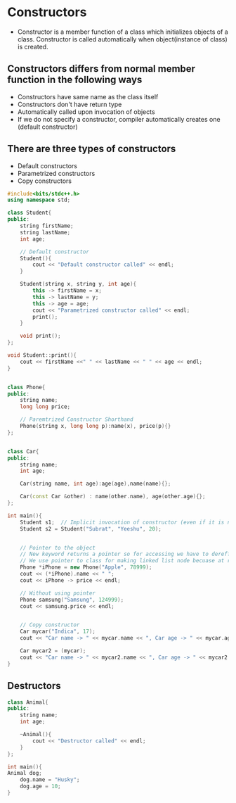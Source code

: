 # Constructors

- Constructor is a member function of a class which initializes objects of a class. Constructor is called automatically when object(instance of class) is created. 

## Constructors differs from normal member function in the following ways 
- Constructors have same name as the class itself
- Constructors don't have return type
- Automatically called upon invocation of objects
- If we do not specify a constructor, compiler automatically creates one (default constructor)

## There are three types of constructors
- Default constructors
- Parametrized constructors
- Copy constructors

```cpp
#include<bits/stdc++.h>
using namespace std;

class Student{
public:
	string firstName;
	string lastName;
	int age;

	// Default constructor
	Student(){
		cout << "Default constructor called" << endl;
	}

	Student(string x, string y, int age){
		this -> firstName = x;
		this -> lastName = y;
		this -> age = age;
		cout << "Parametrized constructor called" << endl;
		print();
	}

	void print();
};

void Student::print(){
	cout << firstName <<" " << lastName << " " << age << endl;
}


class Phone{
public:
	string name;
	long long price;

	// Paremtrized Constructor Shorthand
	Phone(string x, long long p):name(x), price(p){}
};


class Car{
public:
	string name;
	int age;

	Car(string name, int age):age(age),name(name){};

	Car(const Car &other) : name(other.name), age(other.age){};
};

int main(){
	Student s1;  // Implicit invocation of constructor (even if it is not manually created)
	Student s2 = Student("Subrat", "Yeeshu", 20); 


	// Pointer to the object
	// New keyword returns a pointer so for accessing we have to derefference it and use . operator to access data members
	// We use pointer to class for making linked list node becuase at runtime its space increases
	Phone *iPhone = new Phone("Apple", 78999);
	cout << (*iPhone).name << " ";
	cout << iPhone -> price << endl;

	// Without using pointer
	Phone samsung("Samsung", 124999);
	cout << samsung.price << endl;


	// Copy constructor
	Car mycar("Indica", 17);
	cout << "Car name -> " << mycar.name << ", Car age -> " << mycar.age << endl;

	Car mycar2 = (mycar);
	cout << "Car name -> " << mycar2.name << ", Car age -> " << mycar2.age << endl;
}
```

## Destructors

```cpp
class Animal{
public:
	string name;
	int age;

	~Animal(){
		cout << "Destructor called" << endl;
	}
};

int main(){
Animal dog;
	dog.name = "Husky";
	dog.age = 10;
}
```